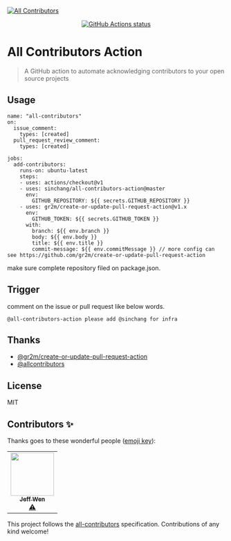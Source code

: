 
<!-- ALL-CONTRIBUTORS-BADGE:START - Do not remove or modify this section -->

[![All Contributors](https://img.shields.io/badge/all_contributors-1-orange.svg?style=flat-square)](#contributors)

<!-- ALL-CONTRIBUTORS-BADGE:END -->
<p align="center">
  <a href="https://github.com/sinchang/all-contributors-action"><img alt="GitHub Actions status" src="https://github.com/sinchang/all-contributors-action/workflows/test/badge.svg"></a>
</p>

# All Contributors Action

> A GitHub action to automate acknowledging contributors to your open source projects

## Usage

```
name: "all-contributors"
on:
  issue_comment:
    types: [created]
  pull_request_review_comment:
    types: [created]

jobs:
  add-contributors:
    runs-on: ubuntu-latest
    steps:
    - uses: actions/checkout@v1
    - uses: sinchang/all-contributors-action@master
      env:
        GITHUB_REPOSITORY: ${{ secrets.GITHUB_REPOSITORY }}
    - uses: gr2m/create-or-update-pull-request-action@v1.x
      env:
        GITHUB_TOKEN: ${{ secrets.GITHUB_TOKEN }}
      with:
        branch: ${{ env.branch }}
        body: ${{ env.body }}
        title: ${{ env.title }}
        commit-message: ${{ env.commitMessage }} // more config can see https://github.com/gr2m/create-or-update-pull-request-action
```

make sure complete repository filed on package.json.

## Trigger

comment on the issue or pull request like below words.

```
@all-contributors-action please add @sinchang for infra
```

## Thanks

- [@gr2m/create-or-update-pull-request-action](https://github.com/gr2m/create-or-update-pull-request-action)
- [@allcontributors](https://allcontributors.org/)

## License

MIT
## Contributors ✨

Thanks goes to these wonderful people ([emoji key](https://allcontributors.org/docs/en/emoji-key)):

<!-- ALL-CONTRIBUTORS-LIST:START - Do not remove or modify this section -->
<!-- prettier-ignore-start -->
<!-- markdownlint-disable -->
<table>
  <tr>
    <td align="center"><a href="https://sinchang.me/"><img src="https://avatars0.githubusercontent.com/u/3297859?v=4?s=100" width="100px;" alt=""/><br /><sub><b>Jeff Wen</b></sub></a><br /><a href="https://github.com/sinchang/all-contributors-action/commits?author=sinchang" title="Tests">⚠️</a></td>
  </tr>
</table>

<!-- markdownlint-restore -->
<!-- prettier-ignore-end -->

<!-- ALL-CONTRIBUTORS-LIST:END -->

This project follows the [all-contributors](https://github.com/all-contributors/all-contributors) specification. Contributions of any kind welcome!